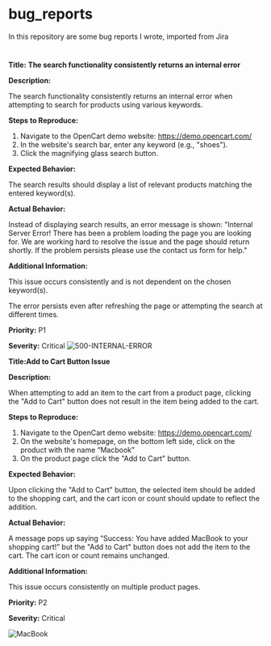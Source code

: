 # bug_reports
In this repository are some bug reports I wrote, imported from Jira
#
**Title:**
**The search functionality consistently returns an internal error**

**Description:**

The search functionality consistently returns an internal error when attempting to search for products using various keywords.

**Steps to Reproduce:**


1. Navigate to the OpenCart demo website: https://demo.opencart.com/
2. In the website's search bar, enter any keyword (e.g., "shoes").
3. Click the magnifying glass search button.


**Expected Behavior:**

The search results should display a list of relevant products matching the entered keyword(s).

**Actual Behavior:**

Instead of displaying search results, an error message is shown: 
"Internal Server Error!
There has been a problem loading the page you are looking for. We are working hard to resolve the issue and the page should return shortly.
If the problem persists please use the contact us form for help."

**Additional Information:**

This issue occurs consistently and is not dependent on the chosen keyword(s).

The error persists even after refreshing the page or attempting the search at different times.

**Priority:** P1

**Severity:** Critical 
![500-INTERNAL-ERROR](https://github.com/puribogdan/bug_reports/assets/50368261/8bf9bdaa-7aef-4f93-9d02-526aee0352bc)

**Title:Add to Cart Button Issue**

**Description:**

When attempting to add an item to the cart from a product page, clicking the "Add to Cart" button does not result in the item being added to the cart. 

**Steps to Reproduce:**

1. Navigate to the OpenCart demo website: https://demo.opencart.com/
2. On the website's homepage, on the bottom left side, click on the product with the name “Macbook”
3. On the product page click the "Add to Cart" button.
 

**Expected Behavior:**

Upon clicking the "Add to Cart" button, the selected item should be added to the shopping cart, and the cart icon or count should update to reflect the addition.

**Actual Behavior:**

A message pops up saying “Success: You have added MacBook to your shopping cart!” but
the "Add to Cart" button does not add the item to the cart. The cart icon or count remains unchanged.

**Additional Information:**

This issue occurs consistently on multiple product pages.

**Priority:** P2

**Severity:** Critical

![MacBook](https://github.com/puribogdan/bug_reports/assets/50368261/6e5abfe8-1525-4a75-b131-3fead082e7ae)

